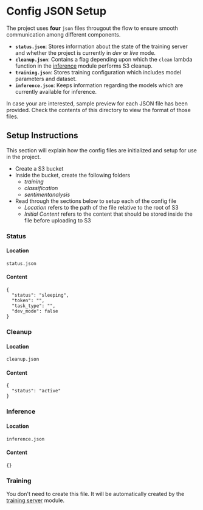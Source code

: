 # Config JSON Setup

The project uses **four** `json` files througout the flow to ensure smooth communication among different components.

- **`status.json`**: Stores information about the state of the training server and whether the project is currently in _dev_ or _live_ mode.
- **`cleanup.json`**: Contains a flag depending upon which the `clean` lambda function in the [inference](../inference/) module performs S3 cleanup.
- **`training.json`**: Stores training configuration which includes model parameters and dataset.
- **`inference.json`**: Keeps information regarding the models which are currently available for inference.

In case your are interested, sample preview for each JSON file has been provided. Check the contents of this directory to view the format of those files.

## Setup Instructions

This section will explain how the config files are initialized and setup for use in the project.

- Create a S3 bucket
- Inside the bucket, create the following folders
  - _training_
  - _classification_
  - _sentimentanalysis_
- Read through the sections below to setup each of the config file
  - _Location_ refers to the path of the file relative to the root of S3
  - _Initial Content_ refers to the content that should be stored inside the file before uploading to S3

### Status

#### Location

`status.json`

#### Content

```
{
  "status": "sleeping",
  "token": "",
  "task_type": "",
  "dev_mode": false
}
```

### Cleanup

#### Location

`cleanup.json`

#### Content

```
{
  "status": "active"
}
```

### Inference

#### Location

`inference.json`

#### Content

```
{}
```

### Training

You don't need to create this file. It will be automatically created by the [training server](../train_config/model_training/) module.
